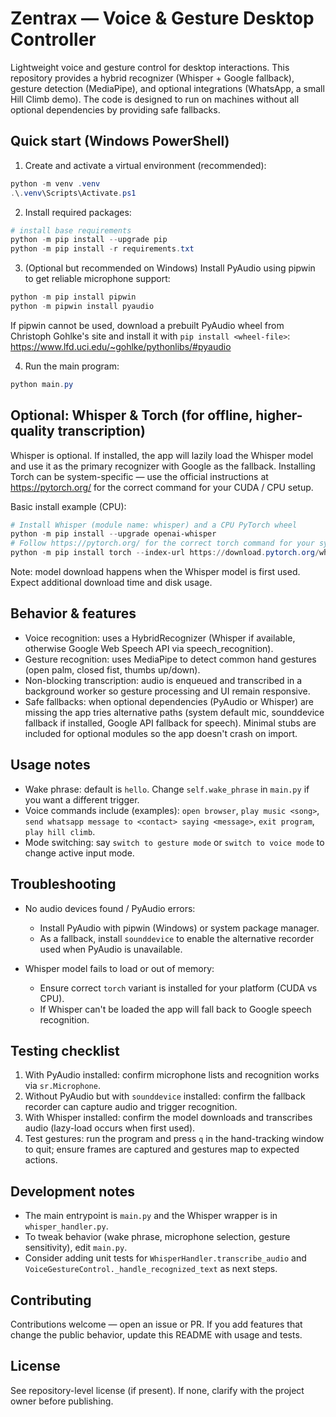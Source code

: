 # Zentrax — Voice & Gesture Desktop Controller

Lightweight voice and gesture control for desktop interactions. This repository provides a hybrid recognizer (Whisper + Google fallback), gesture detection (MediaPipe), and optional integrations (WhatsApp, a small Hill Climb demo). The code is designed to run on machines without all optional dependencies by providing safe fallbacks.

## Quick start (Windows PowerShell)

1. Create and activate a virtual environment (recommended):

```powershell
python -m venv .venv
.\.venv\Scripts\Activate.ps1
```

2. Install required packages:

```powershell
# install base requirements
python -m pip install --upgrade pip
python -m pip install -r requirements.txt
```

3. (Optional but recommended on Windows) Install PyAudio using pipwin to get reliable microphone support:

```powershell
python -m pip install pipwin
python -m pipwin install pyaudio
```

If pipwin cannot be used, download a prebuilt PyAudio wheel from Christoph Gohlke's site and install it with `pip install <wheel-file>`: https://www.lfd.uci.edu/~gohlke/pythonlibs/#pyaudio

4. Run the main program:

```powershell
python main.py
```

## Optional: Whisper & Torch (for offline, higher-quality transcription)

Whisper is optional. If installed, the app will lazily load the Whisper model and use it as the primary recognizer with Google as the fallback. Installing Torch can be system-specific — use the official instructions at https://pytorch.org/ for the correct command for your CUDA / CPU setup.

Basic install example (CPU):

```powershell
# Install Whisper (module name: whisper) and a CPU PyTorch wheel
python -m pip install --upgrade openai-whisper
# Follow https://pytorch.org/ for the correct torch command for your system
python -m pip install torch --index-url https://download.pytorch.org/whl/cpu
```

Note: model download happens when the Whisper model is first used. Expect additional download time and disk usage.

## Behavior & features

- Voice recognition: uses a HybridRecognizer (Whisper if available, otherwise Google Web Speech API via speech_recognition).
- Gesture recognition: uses MediaPipe to detect common hand gestures (open palm, closed fist, thumbs up/down).
- Non-blocking transcription: audio is enqueued and transcribed in a background worker so gesture processing and UI remain responsive.
- Safe fallbacks: when optional dependencies (PyAudio or Whisper) are missing the app tries alternative paths (system default mic, sounddevice fallback if installed, Google API fallback for speech). Minimal stubs are included for optional modules so the app doesn't crash on import.

## Usage notes

- Wake phrase: default is `hello`. Change `self.wake_phrase` in `main.py` if you want a different trigger.
- Voice commands include (examples): `open browser`, `play music <song>`, `send whatsapp message to <contact> saying <message>`, `exit program`, `play hill climb`.
- Mode switching: say `switch to gesture mode` or `switch to voice mode` to change active input mode.

## Troubleshooting

- No audio devices found / PyAudio errors:
  - Install PyAudio with pipwin (Windows) or system package manager.
  - As a fallback, install `sounddevice` to enable the alternative recorder used when PyAudio is unavailable.

- Whisper model fails to load or out of memory:
  - Ensure correct `torch` variant is installed for your platform (CUDA vs CPU).
  - If Whisper can't be loaded the app will fall back to Google speech recognition.

## Testing checklist

1. With PyAudio installed: confirm microphone lists and recognition works via `sr.Microphone`.
2. Without PyAudio but with `sounddevice` installed: confirm the fallback recorder can capture audio and trigger recognition.
3. With Whisper installed: confirm the model downloads and transcribes audio (lazy-load occurs when first used).
4. Test gestures: run the program and press `q` in the hand-tracking window to quit; ensure frames are captured and gestures map to expected actions.

## Development notes

- The main entrypoint is `main.py` and the Whisper wrapper is in `whisper_handler.py`.
- To tweak behavior (wake phrase, microphone selection, gesture sensitivity), edit `main.py`.
- Consider adding unit tests for `WhisperHandler.transcribe_audio` and `VoiceGestureControl._handle_recognized_text` as next steps.

## Contributing

Contributions welcome — open an issue or PR. If you add features that change the public behavior, update this README with usage and tests.

## License

See repository-level license (if present). If none, clarify with the project owner before publishing.
